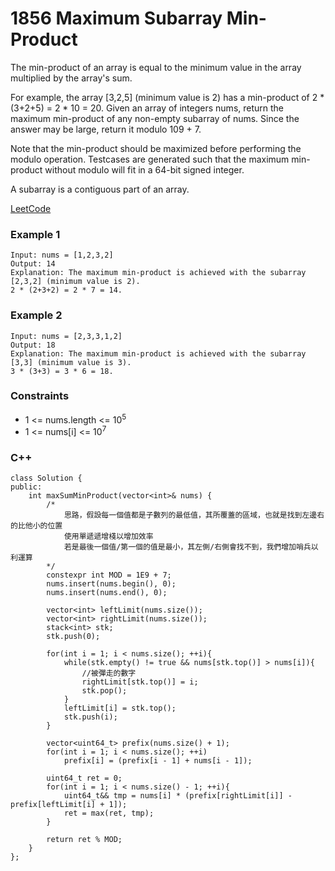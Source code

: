 # 1856 Maximum Subarray Min-Product

The min-product of an array is equal to the minimum value in the array multiplied by the array's sum.

For example, the array [3,2,5] (minimum value is 2) has a min-product of 2 * (3+2+5) = 2 * 10 = 20.
Given an array of integers nums, return the maximum min-product of any non-empty subarray of nums. Since the answer may be large, return it modulo 109 + 7.

Note that the min-product should be maximized before performing the modulo operation. Testcases are generated such that the maximum min-product without modulo will fit in a 64-bit signed integer.

A subarray is a contiguous part of an array.

[LeetCode](https://leetcode.cn/problems/maximum-subarray-min-product/description/)

### Example 1

```
Input: nums = [1,2,3,2]
Output: 14
Explanation: The maximum min-product is achieved with the subarray [2,3,2] (minimum value is 2).
2 * (2+3+2) = 2 * 7 = 14.
```

### Example 2

```
Input: nums = [2,3,3,1,2]
Output: 18
Explanation: The maximum min-product is achieved with the subarray [3,3] (minimum value is 3).
3 * (3+3) = 3 * 6 = 18.
```

### Constraints

* 1 <= nums.length <= 10<sup>5</sup>
* 1 <= nums[i] <= 10<sup>7</sup>


### C++ 

```
class Solution {
public:
    int maxSumMinProduct(vector<int>& nums) {
        /*
            思路，假設每一個值都是子數列的最低值，其所覆蓋的區域，也就是找到左邊右的比他小的位置
            使用單遞遞增棧以增加效率
            若是最後一個值/第一個的值是最小，其左側/右側會找不到，我們增加哨兵以利運算
        */
        constexpr int MOD = 1E9 + 7;
        nums.insert(nums.begin(), 0);
        nums.insert(nums.end(), 0);

        vector<int> leftLimit(nums.size());
        vector<int> rightLimit(nums.size());
        stack<int> stk;
        stk.push(0);
        
        for(int i = 1; i < nums.size(); ++i){
            while(stk.empty() != true && nums[stk.top()] > nums[i]){
                //被彈走的數字
                rightLimit[stk.top()] = i;
                stk.pop();
            }
            leftLimit[i] = stk.top();
            stk.push(i);
        }
        
        vector<uint64_t> prefix(nums.size() + 1);
        for(int i = 1; i < nums.size(); ++i)
            prefix[i] = (prefix[i - 1] + nums[i - 1]);

        uint64_t ret = 0;
        for(int i = 1; i < nums.size() - 1; ++i){
            uint64_t&& tmp = nums[i] * (prefix[rightLimit[i]] - prefix[leftLimit[i] + 1]);
            ret = max(ret, tmp);
        }

        return ret % MOD;
    }
};
```